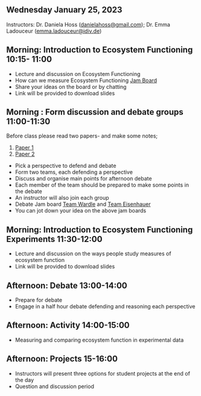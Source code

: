 
## Wednesday January 25, 2023

Instructors: Dr. Daniela Hoss (danielahoss@gmail.com); Dr. Emma Ladouceur (emma.ladouceur@idiv.de)


## Morning: Introduction to Ecosystem Functioning 10:15- 11:00
  
  - Lecture and discussion on Ecosystem Functioning 
  - How can we measure Ecosystem Functioning [Jam Board](https://jamboard.google.com/d/1PpvcS6VPHxlNTq1m-Ig7UkJlu4yiy1qpci7Qr8uZwWk/edit?usp=sharing)
  - Share your ideas on the board or by chatting
  - Link will be provided to download slides
 
## Morning : Form discussion and debate groups 11:00-11:30
Before class please read two papers- and make some notes;
1. [Paper 1](https://doi.org/10.1111/jvs.12399)
2. [Paper 2](https://doi.org/10.1111/jvs.12435)

- Pick a perspective to defend and debate
- Form two teams, each defending a perspective
- Discuss and organise main points for afternoon debate
- Each member of the team should be prepared to make some points in the debate
- An instructor will also join each group
- Debate Jam board [Team Wardle](https://jamboard.google.com/d/1P3S543zZFAQVTkKGHJmiArjID7aXUIRQ60eOX48KR5Q/edit?usp=sharing) and [Team Eisenhauer](https://jamboard.google.com/d/1hxQuSqPfyJffyfpGlv8mm2sB_w3IPxmpqZI4_AzCoBU/edit?usp=sharing)
- You can jot down your idea on the above jam boards

## Morning: Introduction to Ecosystem Functioning Experiments 11:30-12:00

- Lecture and discussion on the ways people study measures of ecosystem function
- Link will be provided to download slides

## Afternoon: Debate 13:00-14:00
 - Prepare for debate
 - Engage in a half hour debate defending and reasoning each perspective 

## Afternoon: Activity 14:00-15:00

  - Measuring and comparing ecosystem function in experimental data
  
## Afternoon: Projects 15-16:00
 - Instructors will present three options for student projects at the end of the day
 - Question and discussion period
